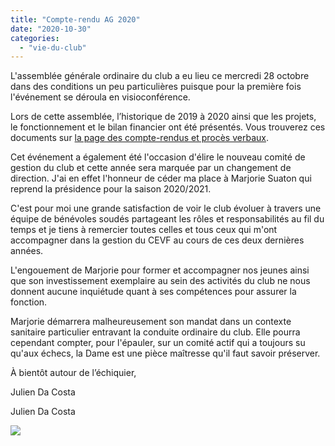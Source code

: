 ```yaml
---
title: "Compte-rendu AG 2020"
date: "2020-10-30"
categories: 
  - "vie-du-club"
---
```


L'assemblée générale ordinaire du club a eu lieu ce mercredi 28 octobre dans des conditions un peu particulières puisque pour la première fois l'événement se déroula en visioconférence.

Lors de cette assemblée, l’historique de 2019 à 2020 ainsi que les projets, le fonctionnement et le bilan financier ont été présentés. Vous trouverez ces documents sur [la page des compte-rendus et procès verbaux](https://echecs-veigy.fr/pv-des-reunions-cevf).

Cet événement a également été l'occasion d'élire le nouveau comité de gestion du club et cette année sera marquée par un changement de direction. J'ai en effet l'honneur de céder ma place à Marjorie Suaton qui reprend la présidence pour la saison 2020/2021.

C'est pour moi une grande satisfaction de voir le club évoluer à travers une équipe de bénévoles soudés partageant les rôles et responsabilités au fil du temps et je tiens à remercier toutes celles et tous ceux qui m'ont accompagner dans la gestion du CEVF au cours de ces deux dernières années.

L'engouement de Marjorie pour former et accompagner nos jeunes ainsi que son investissement exemplaire au sein des activités du club ne nous donnent aucune inquiétude quant à ses compétences pour assurer la fonction.

Marjorie démarrera malheureusement son mandat dans un contexte sanitaire particulier entravant la conduite ordinaire du club. Elle pourra cependant compter, pour l'épauler, sur un comité actif qui a toujours su qu'aux échecs, la Dame est une pièce maîtresse qu'il faut savoir préserver.

À bientôt autour de l’échiquier,

Julien Da Costa  

Julien Da Costa  

  

![](/wordpress-uploads/2020/10/24876.b9db3b03.1200x674o.78f9ae1d0f18.jpeg)
